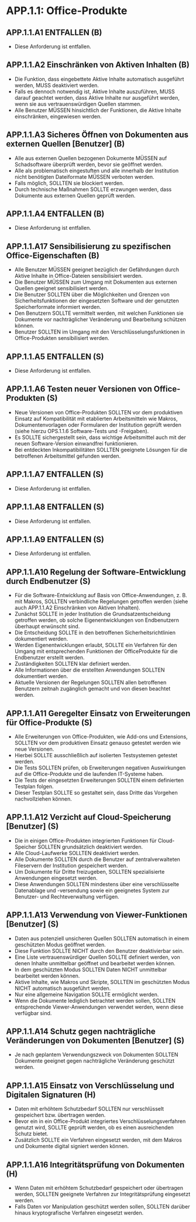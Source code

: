 # APP.1.1: Office-Produkte

## APP.1.1.A1 ENTFALLEN (B)

- Diese Anforderung ist entfallen.

## APP.1.1.A2 Einschränken von Aktiven Inhalten (B)

- Die Funktion, dass eingebettete Aktive Inhalte automatisch ausgeführt werden, MUSS deaktiviert werden.
- Falls es dennoch notwendig ist, Aktive Inhalte auszuführen, MUSS darauf geachtet werden, dass Aktive Inhalte nur ausgeführt werden, wenn sie aus vertrauenswürdigen Quellen stammen.
- Alle Benutzer MÜSSEN hinsichtlich der Funktionen, die Aktive Inhalte einschränken, eingewiesen werden.

## APP.1.1.A3 Sicheres Öffnen von Dokumenten aus externen Quellen [Benutzer] (B)

- Alle aus externen Quellen bezogenen Dokumente MÜSSEN auf Schadsoftware überprüft werden, bevor sie geöffnet werden.
- Alle als problematisch eingestuften und alle innerhalb der Institution nicht benötigten Dateiformate MÜSSEN verboten werden.
- Falls möglich, SOLLTEN sie blockiert werden.
- Durch technische Maßnahmen SOLLTE erzwungen werden, dass Dokumente aus externen Quellen geprüft werden.

## APP.1.1.A4 ENTFALLEN (B)

- Diese Anforderung ist entfallen.

## APP.1.1.A17 Sensibilisierung zu spezifischen Office-Eigenschaften (B)

- Alle Benutzer MÜSSEN geeignet bezüglich der Gefährdungen durch Aktive Inhalte in Office-Dateien sensibilisiert werden.
- Die Benutzer MÜSSEN zum Umgang mit Dokumenten aus externen Quellen geeignet sensibilisiert werden.
- Die Benutzer SOLLTEN über die Möglichkeiten und Grenzen von Sicherheitsfunktionen der eingesetzten Software und der genutzten Speicherformate informiert werden.
- Den Benutzern SOLLTE vermittelt werden, mit welchen Funktionen sie Dokumente vor nachträglicher Veränderung und Bearbeitung schützen können.
- Benutzer SOLLTEN im Umgang mit den Verschlüsselungsfunktionen in Office-Produkten sensibilisiert werden.

## APP.1.1.A5 ENTFALLEN (S)

- Diese Anforderung ist entfallen.

## APP.1.1.A6 Testen neuer Versionen von Office-Produkten (S)

- Neue Versionen von Office-Produkten SOLLTEN vor dem produktiven Einsatz auf Kompatibilität mit etablierten Arbeitsmitteln wie Makros, Dokumentenvorlagen oder Formularen der Institution geprüft werden (siehe hierzu OPS.1.1.6 Software-Tests und -Freigaben).
- Es SOLLTE sichergestellt sein, dass wichtige Arbeitsmittel auch mit der neuen Software-Version einwandfrei funktionieren.
- Bei entdeckten Inkompatibilitäten SOLLTEN geeignete Lösungen für die betroffenen Arbeitsmittel gefunden werden.

## APP.1.1.A7 ENTFALLEN (S)

- Diese Anforderung ist entfallen.

## APP.1.1.A8 ENTFALLEN (S)

- Diese Anforderung ist entfallen.

## APP.1.1.A9 ENTFALLEN (S)

- Diese Anforderung ist entfallen.

## APP.1.1.A10 Regelung der Software-Entwicklung durch Endbenutzer (S)

- Für die Software-Entwicklung auf Basis von Office-Anwendungen, z. B. mit Makros, SOLLTEN verbindliche Regelungen getroffen werden (siehe auch APP.1.1.A2 Einschränken von Aktiven Inhalten).
- Zunächst SOLLTE in jeder Institution die Grundsatzentscheidung getroffen werden, ob solche Eigenentwicklungen von Endbenutzern überhaupt erwünscht sind.
- Die Entscheidung SOLLTE in den betroffenen Sicherheitsrichtlinien dokumentiert werden.
- Werden Eigenentwicklungen erlaubt, SOLLTE ein Verfahren für den Umgang mit entsprechenden Funktionen der OfficeProdukte für die Endbenutzer erstellt werden.
- Zuständigkeiten SOLLTEN klar definiert werden.
- Alle Informationen über die erstellten Anwendungen SOLLTEN dokumentiert werden.
- Aktuelle Versionen der Regelungen SOLLTEN allen betroffenen Benutzern zeitnah zugänglich gemacht und von diesen beachtet werden.

## APP.1.1.A11 Geregelter Einsatz von Erweiterungen für Office-Produkte (S)

- Alle Erweiterungen von Office-Produkten, wie Add-ons und Extensions, SOLLTEN vor dem produktiven Einsatz genauso getestet werden wie neue Versionen.
- Hierbei SOLLTE ausschließlich auf isolierten Testsystemen getestet werden.
- Die Tests SOLLTEN prüfen, ob Erweiterungen negativen Auswirkungen auf die Office-Produkte und die laufenden IT-Systeme haben.
- Die Tests der eingesetzten Erweiterungen SOLLTEN einem definierten Testplan folgen.
- Dieser Testplan SOLLTE so gestaltet sein, dass Dritte das Vorgehen nachvollziehen können.

## APP.1.1.A12 Verzicht auf Cloud-Speicherung [Benutzer] (S)

- Die in einigen Office-Produkten integrierten Funktionen für Cloud-Speicher SOLLTEN grundsätzlich deaktiviert werden.
- Alle Cloud-Laufwerke SOLLTEN deaktiviert werden.
- Alle Dokumente SOLLTEN durch die Benutzer auf zentralverwalteten Fileservern der Institution gespeichert werden.
- Um Dokumente für Dritte freizugeben, SOLLTEN spezialisierte Anwendungen eingesetzt werden.
- Diese Anwendungen SOLLTEN mindestens über eine verschlüsselte Datenablage und -versendung sowie ein geeignetes System zur Benutzer- und Rechteverwaltung verfügen.

## APP.1.1.A13 Verwendung von Viewer-Funktionen [Benutzer] (S)

- Daten aus potenziell unsicheren Quellen SOLLTEN automatisch in einem geschützten Modus geöffnet werden.
- Diese Funktion SOLLTE NICHT durch den Benutzer deaktivierbar sein.
- Eine Liste vertrauenswürdiger Quellen SOLLTE definiert werden, von denen Inhalte unmittelbar geöffnet und bearbeitet werden können.
- In dem geschützten Modus SOLLTEN Daten NICHT unmittelbar bearbeitet werden können.
- Aktive Inhalte, wie Makros und Skripte, SOLLTEN im geschützten Modus NICHT automatisch ausgeführt werden.
- Nur eine allgemeine Navigation SOLLTE ermöglicht werden.
- Wenn die Dokumente lediglich betrachtet werden sollen, SOLLTEN entsprechende Viewer-Anwendungen verwendet werden, wenn diese verfügbar sind.

## APP.1.1.A14 Schutz gegen nachträgliche Veränderungen von Dokumenten [Benutzer] (S)

- Je nach geplantem Verwendungszweck von Dokumenten SOLLTEN Dokumente geeignet gegen nachträgliche Veränderung geschützt werden.

## APP.1.1.A15 Einsatz von Verschlüsselung und Digitalen Signaturen (H)

- Daten mit erhöhtem Schutzbedarf SOLLTEN nur verschlüsselt gespeichert bzw. übertragen werden.
- Bevor ein in ein Office-Produkt integriertes Verschlüsselungsverfahren genutzt wird, SOLLTE geprüft werden, ob es einen ausreichenden Schutz bietet.
- Zusätzlich SOLLTE ein Verfahren eingesetzt werden, mit dem Makros und Dokumente digital signiert werden können.

## APP.1.1.A16 Integritätsprüfung von Dokumenten (H)

- Wenn Daten mit erhöhtem Schutzbedarf gespeichert oder übertragen werden, SOLLTEN geeignete Verfahren zur Integritätsprüfung eingesetzt werden.
- Falls Daten vor Manipulation geschützt werden sollen, SOLLTEN darüber hinaus kryptografische Verfahren eingesetzt werden.


